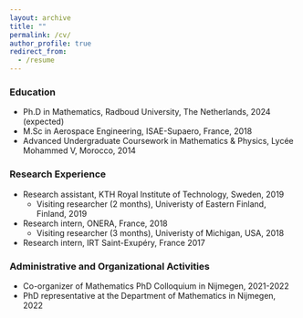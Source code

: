 ```yaml
---
layout: archive
title: ""
permalink: /cv/
author_profile: true
redirect_from:
  - /resume
---
```


### Education

* Ph.D in Mathematics, Radboud University, The Netherlands, 2024 (expected)
* M.Sc in Aerospace Engineering, ISAE-Supaero, France, 2018
* Advanced Undergraduate Coursework in Mathematics & Physics, Lycée Mohammed V, Morocco, 2014
  
### Research Experience 

* Research assistant, KTH Royal Institute of Technology, Sweden, 2019
	* Visiting researcher (2 months), Univeristy of Eastern Finland, Finland, 2019
* Research intern, ONERA, France, 2018
	* Visiting researcher (3 months), Univeristy of Michigan, USA, 2018
* Research intern, IRT Saint-Exupéry, France 2017

### Administrative and Organizational Activities

* Co-organizer of Mathematics PhD Colloquium in Nijmegen, 2021-2022
* PhD representative at the Department of Mathematics in Nijmegen, 2022


